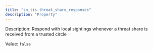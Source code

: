 ```yaml
---
title: "sn_tis.threat_share_responses"
description: "Property"
---
```


Description: Respond with local sightings whenever a threat share is received from a trusted circle

Value: `false`